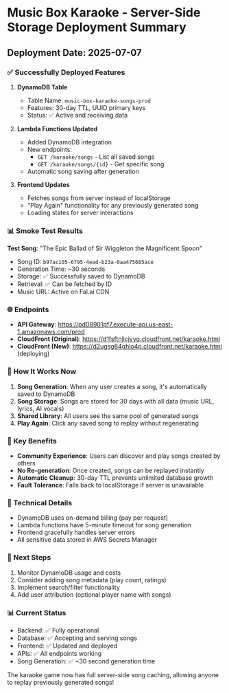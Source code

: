 # Music Box Karaoke - Server-Side Storage Deployment Summary

## Deployment Date: 2025-07-07

### ✅ Successfully Deployed Features

1. **DynamoDB Table**
   - Table Name: `music-box-karaoke-songs-prod`
   - Features: 30-day TTL, UUID primary keys
   - Status: ✅ Active and receiving data

2. **Lambda Functions Updated**
   - Added DynamoDB integration
   - New endpoints:
     - `GET /karaoke/songs` - List all saved songs
     - `GET /karaoke/songs/{id}` - Get specific song
   - Automatic song saving after generation

3. **Frontend Updates**
   - Fetches songs from server instead of localStorage
   - "Play Again" functionality for any previously generated song
   - Loading states for server interactions

### 📊 Smoke Test Results

**Test Song**: "The Epic Ballad of Sir Wiggleton the Magnificent Spoon"
- Song ID: `b97ac105-6795-4ead-b23a-0aa475685ace`
- Generation Time: ~30 seconds
- Storage: ✅ Successfully saved to DynamoDB
- Retrieval: ✅ Can be fetched by ID
- Music URL: Active on Fal.ai CDN

### 🌐 Endpoints

- **API Gateway**: https://pd08901pf7.execute-api.us-east-1.amazonaws.com/prod
- **CloudFront (Original)**: https://d1fsftnjlcjyyq.cloudfront.net/karaoke.html
- **CloudFront (New)**: https://d2ugsg84qhlo4p.cloudfront.net/karaoke.html (deploying)

### 🎵 How It Works Now

1. **Song Generation**: When any user creates a song, it's automatically saved to DynamoDB
2. **Song Storage**: Songs are stored for 30 days with all data (music URL, lyrics, AI vocals)
3. **Shared Library**: All users see the same pool of generated songs
4. **Play Again**: Click any saved song to replay without regenerating

### 📝 Key Benefits

- **Community Experience**: Users can discover and play songs created by others
- **No Re-generation**: Once created, songs can be replayed instantly
- **Automatic Cleanup**: 30-day TTL prevents unlimited database growth
- **Fault Tolerance**: Falls back to localStorage if server is unavailable

### 🔧 Technical Details

- DynamoDB uses on-demand billing (pay per request)
- Lambda functions have 5-minute timeout for song generation
- Frontend gracefully handles server errors
- All sensitive data stored in AWS Secrets Manager

### 🚀 Next Steps

1. Monitor DynamoDB usage and costs
2. Consider adding song metadata (play count, ratings)
3. Implement search/filter functionality
4. Add user attribution (optional player name with songs)

### 📊 Current Status

- Backend: ✅ Fully operational
- Database: ✅ Accepting and serving songs
- Frontend: ✅ Updated and deployed
- APIs: ✅ All endpoints working
- Song Generation: ✅ ~30 second generation time

The karaoke game now has full server-side song caching, allowing anyone to replay previously generated songs!
